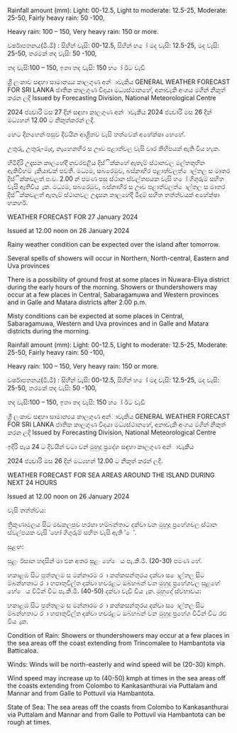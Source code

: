 Rainfall amount (mm): Light: 00-12.5, Light to moderate: 12.5-25, Moderate: 25-50, Fairly heavy rain: 50 -100,

Heavy rain: 100 – 150, Very heavy rain: 150 or more.

වර්ෂාපතනය(මි.මී) : සිහින් වැසි: 00-12.5, සිහින් හ ෝ මද වැසි: 12.5-25, මද වැසි: 25-50, තරමක් තද වැසි: 50 -100,

තද වැසි:100 – 150, ඉතා තද වැසි: 150 හ ෝ ඊට වැඩි

ශ්‍රී ලංකාව සඳහා සාමාන්‍යය කාලගුණ අන්‍ාවැකිය GENERAL WEATHER FORECAST FOR SRI LANKA ජාතික කාලගුණ විදයා මධ්‍යස්ථානහේ, අනාවැකි අංශය මගින් නිකුත් කරන ලදි Issued by Forecasting Division, National Meteorological Centre

2024 ජන්‍වාරි මස 27 දින්‍ සඳහා කාලගුණ අන්‍ාවැකිය 2024 ජන්‍වාරි මස 26 දින්‍ මධ්‍යහන්‍ 12.00 ට නිකුත්කරන්‍ ලදි.

හෙට දිනහෙන් පසුව දිවයින ආශ්‍රිතව වැසි තත්වෙක් අහේක්ෂා හෙහේ.

උතුරු, උතුරු-මැද, නැහෙනහිර ස ඌව පළාත්වල වැසි වාර කිහිපයක් ඇති විය හැක.

හිමිදිරි උදෑසන කාලහේදී නුවරඑළිය දිස්ික්කහේ ඇතැම් ස්ථානවල මල්තතුහින ඇතිවීහම් ැකියාවක් පවතී. මධ්‍යම, සබරෙමුව, බස්නාහිර පළාත්වලත් ොල්තල ස මාතර දිස්ික්කවලත් ප.ව. 2.00 න් පමණ පසු ස්ථාන ස්වල්තපයක වැසි හ ෝ ගිගුරුම් සහිත වැසි ඇතිවිය ැක. මධ්‍යම, සබරෙමුව, බස්නාහිර ස ඌව පළාත්වලත් ොල්තල ස මාතර දිස්ික්කවලත් ඇතැම් ස්ථානවල උදෑසන කාලහේදී මීදුම් සහිත තත්ත්වයක් අහේක්ෂා හකහර්.

WEATHER FORECAST FOR 27 January 2024

Issued at 12.00 noon on 26 January 2024

Rainy weather condition can be expected over the island after tomorrow.

Several spells of showers will occur in Northern, North-central, Eastern and Uva provinces

There is a possibility of ground frost at some places in Nuwara-Eliya district during the early hours of the morning. Showers or thundershowers may occur at a few places in Central, Sabaragamuwa and Western provinces and in Galle and Matara districts after 2.00 p.m.

Misty conditions can be expected at some places in Central, Sabaragamuwa, Western and Uva provinces and in Galle and Matara districts during the morning.

Rainfall amount (mm): Light: 00-12.5, Light to moderate: 12.5-25, Moderate: 25-50, Fairly heavy rain: 50 -100,

Heavy rain: 100 – 150, Very heavy rain: 150 or more.

වර්ෂාපතනය(මි.මී) : සිහින් වැසි: 00-12.5, සිහින් හ ෝ මද වැසි: 12.5-25, මද වැසි: 25-50, තරමක් තද වැසි: 50 -100,

තද වැසි:100 – 150, ඉතා තද වැසි: 150 හ ෝ ඊට වැඩි

ශ්‍රී ලංකාව සඳහා සාමාන්‍යය කාලගුණ අන්‍ාවැකිය GENERAL WEATHER FORECAST FOR SRI LANKA ජාතික කාලගුණ විදයා මධ්‍යස්ථානහේ, අනාවැකි අංශය මගින් නිකුත් කරන ලදි Issued by Forecasting Division, National Meteorological Centre

ඉදිරි පැය 24 ට දිවයින්‍ වටා වන්‍ මුහුදු ප්‍රදේශ සඳහා කාලගුණ අන්‍ාවැකිය

2024 ජන්‍වාරි මස 26 දින්‍ මධ්‍යහන්‍ 12.00 ට නිකුත් කරන්‍ ලදි.

WEATHER FORECAST FOR SEA AREAS AROUND THE ISLAND DURING NEXT 24 HOURS

Issued at 12.00 noon on 26 January 2024

වැසි තත්ත්වය:

ත්‍රිකුණාමලය සිට මඩකලපුව හරහා හම්බන්තාට දක්වා වන මුහුදු ප්‍රහේශවල ස්ථාන ස්වල්පයක වැසි ්හෝ ගිගුරුම් සහිත වැසි ඇති ්ේ.

සුළඟ:

සුළං ඊසාන හදසින් මා එන අතර සුළං හේෙය පැ.කි.මී. (20-30) පමණ හේ.

හකාළඹ සිට පුත්තලම ස මන්නාරම ර ා කන්කසන්තුරය දක්වා ස ොල්තල සිට ම්බන්හතාට ර ා හපාතුවිල්ත දක්වා හවරළට ඔබ්හබන් වන මුහුදු ප්‍රහේශවල සුළහේ හේෙය විටින් විට පැ.කි.මී. (40-50) දක්වා වැඩි විය ැක. මුහුදේ ස්වභාවය:

හකාළඹ සිට පුත්තලම ස මන්නාරම ර ා කන්කසන්තුරය දක්වා ස ොල්තල සිට ම්බන්හතාට ර ා හපාතුවිල්ත දක්වා හවරළට ඔබ්හබන් වන මුහුදු ප්‍රහේශ විටින් විට රළු විය ැක.

Condition of Rain: Showers or thundershowers may occur at a few places in the sea areas off the coast extending from Trincomalee to Hambantota via Batticaloa.

Winds: Winds will be north-easterly and wind speed will be (20-30) kmph.

Wind speed may increase up to (40-50) kmph at times in the sea areas off the coasts extending from Colombo to Kankasanthurai via Puttalam and Mannar and from Galle to Pottuvil via Hambantota.

State of Sea: The sea areas off the coasts from Colombo to Kankasanthurai via Puttalam and Mannar and from Galle to Pottuvil via Hambantota can be rough at times.